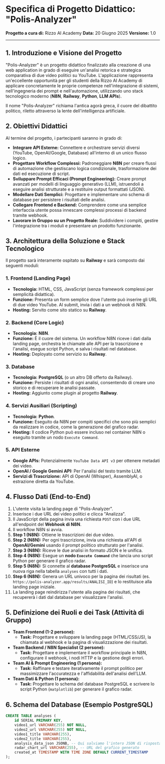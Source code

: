 # Specifica di Progetto Didattico: "Polis-Analyzer"

**Progetto a cura di:** Rizzo AI Academy
**Data:** 20 Giugno 2025
**Versione:** 1.0

---

## 1. Introduzione e Visione del Progetto

"Polis-Analyzer" è un progetto didattico finalizzato alla creazione di una web application in grado di eseguire un'analisi retorica e strategica comparativa di due video politici su YouTube. L'applicazione rappresenta un'eccellente opportunità per gli studenti della Rizzo AI Academy di applicare concretamente le proprie competenze nell'integrazione di sistemi, nell'ingegneria dei prompt e nell'automazione, utilizzando uno stack tecnologico moderno (**N8N**, **Railway**, **Python**, **LLM APIs**).

Il nome "Polis-Analyzer" richiama l'antica agorà greca, il cuore del dibattito politico, riletto attraverso la lente dell'intelligenza artificiale.

## 2. Obiettivi Didattici

Al termine del progetto, i partecipanti saranno in grado di:

* **Integrare API Esterne:** Connettere e orchestrare servizi diversi (YouTube, OpenAI/Google, Database) all'interno di un unico flusso logico.
* **Progettare Workflow Complessi:** Padroneggiare **N8N** per creare flussi di automazione che gestiscano logica condizionale, trasformazione dei dati ed esecuzione di script.
* **Sviluppare Prompt Efficaci (Prompt Engineering):** Creare prompt avanzati per modelli di linguaggio generativo (LLM), istruendoli a eseguire analisi strutturate e a restituire output formattati (JSON).
* **Modellare Dati Semplici:** Progettare e implementare uno schema di database per persistere i risultati delle analisi.
* **Collegare Frontend e Backend:** Comprendere come una semplice interfaccia utente possa innescare complessi processi di backend tramite webhook.
* **Lavorare in Gruppo su un Progetto Reale:** Suddividere i compiti, gestire l'integrazione tra i moduli e presentare un prodotto funzionante.

## 3. Architettura della Soluzione e Stack Tecnologico

Il progetto sarà interamente ospitato su **Railway** e sarà composto dai seguenti moduli:

### 1. Frontend (Landing Page)
* **Tecnologia:** HTML, CSS, JavaScript (senza framework complessi per semplicità didattica).
* **Funzione:** Presenta un form semplice dove l'utente può inserire gli URL di due video YouTube. Al submit, invia i dati a un webhook di N8N.
* **Hosting:** Servito come sito statico su **Railway**.

### 2. Backend (Core Logic)
* **Tecnologia:** **N8N**.
* **Funzione:** È il cuore del sistema. Un workflow N8N riceve i dati dalla landing page, orchestra le chiamate alle API per la trascrizione e l'analisi, esegue script Python, e salva i risultati nel database.
* **Hosting:** Deployato come servizio su **Railway**.

### 3. Database
* **Tecnologia:** **PostgreSQL** (o un altro DB offerto da Railway).
* **Funzione:** Persiste i risultati di ogni analisi, consentendo di creare uno storico e di recuperare le analisi passate.
* **Hosting:** Aggiunto come plugin al progetto **Railway**.

### 4. Servizi Ausiliari (Scripting)
* **Tecnologia:** **Python**.
* **Funzione:** Eseguito da N8N per compiti specifici che sono più semplici da realizzare in codice, come la generazione del grafico radar.
* **Hosting:** Il codice Python può essere incluso nel container N8N o eseguito tramite un nodo `Execute Command`.

### 5. API Esterne
* **Google APIs:** Potenzialmente `YouTube Data API v3` per ottenere metadati dei video.
* **OpenAI / Google Gemini API:** Per l'analisi del testo tramite LLM.
* **Servizi di Trascrizione:** API di OpenAI (Whisper), AssemblyAI, o estrazione diretta da YouTube.

## 4. Flusso Dati (End-to-End)

1.  L'utente visita la landing page di "Polis-Analyzer".
2.  Inserisce i due URL dei video politici e clicca "Analizza".
3.  Il JavaScript della pagina invia una richiesta `POST` con i due URL all'endpoint del **Webhook di N8N**.
4.  Il workflow N8N si avvia.
5.  **Step 1 (N8N):** Ottiene le trascrizioni dei due video.
6.  **Step 2 (N8N):** Per ogni trascrizione, invia una richiesta all'API di **OpenAI/Gemini** usando il prompt politico strutturato per l'analisi.
7.  **Step 3 (N8N):** Riceve le due analisi in formato JSON e le unifica.
8.  **Step 4 (N8N):** Esegue un **nodo `Execute Command`** che lancia uno script Python per generare il grafico radar.
9.  **Step 5 (N8N):** Si connette al **database PostgreSQL** e inserisce una nuova riga nella tabella `analyses` con tutti i dati.
10. **Step 6 (N8N):** Genera un URL univoco per la pagina dei risultati (es. `https://polis-analyzer.app/results/ANALISI_ID`) e lo restituisce alla landing page iniziale.
11. La landing page reindirizza l'utente alla pagina dei risultati, che recupererà i dati dal database per visualizzare l'analisi.

## 5. Definizione dei Ruoli e dei Task (Attività di Gruppo)

* **Team Frontend (1-2 persone):**
    * **Task:** Progettare e sviluppare la landing page (HTML/CSS/JS), la chiamata al webhook e la pagina di visualizzazione dei risultati.
* **Team Backend / N8N Specialist (2 persone):**
    * **Task:** Progettare e implementare il workflow principale in N8N, configurare il webhook, i nodi HTTP e la gestione degli errori.
* **Team AI & Prompt Engineering (1 persona):**
    * **Task:** Raffinare e testare iterativamente il prompt politico per massimizzare l'accuratezza e l'affidabilità dell'analisi dell'LLM.
* **Team Dati & Python (1 persona):**
    * **Task:** Progettare lo schema del database PostgreSQL e scrivere lo script Python (`matplotlib`) per generare il grafico radar.

## 6. Schema del Database (Esempio PostgreSQL)

```sql
CREATE TABLE analyses (
    id SERIAL PRIMARY KEY,
    video1_url VARCHAR(255) NOT NULL,
    video2_url VARCHAR(255) NOT NULL,
    video1_title VARCHAR(255),
    video2_title VARCHAR(255),
    analysis_data_json JSONB, -- Qui salviamo l'intero JSON di risposta dell'AI
    radar_chart_url VARCHAR(255), -- URL del grafico generato
    created_at TIMESTAMP WITH TIME ZONE DEFAULT CURRENT_TIMESTAMP
);
